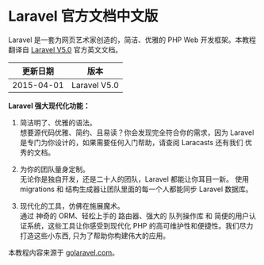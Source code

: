 # Laravel 官方文档中文版

Laravel 是一套为网页艺术家创造的，简洁、优雅的 PHP Web 开发框架。本教程翻译自 [Laravel V5.0](http://laravel.com/docs/5.0) 官方英文文档。

|更新日期    |版本    
|------------|----------
|2015-04-01  |Laravel V5.0

**Laravel 强大现代化功能：**

1. 简洁明了、优雅的语法。    
想要源代码优雅、简约、且易读？你会发现完全符合你的需求，因为 Laravel 是专门为你设计的，如果需要任何入门帮助，请查阅 Laracasts 还有我们 优秀的文档。

2. 为你的团队量身定制。       
无论你是独自开发，还是二十人的团队，Laravel 都能让你耳目一新。 使用 migrations 和 结构生成器让团队里面的每一个人都能同步 Laravel 数据库。

3. 现代化的工具，仿佛在施展魔术。      
通过 神奇的 ORM、轻松上手的 路由器、强大的 队列操作库 和 简便的用户认证系统，这些工具让你感受到现代化 PHP 的高可维护性和便捷性。我们尽力打造这些小东西, 只为了帮助你构建伟大的应用。

本教程内容来源于 [golaravel.com](http://www.golaravel.com/laravel/docs/5.0/)。



